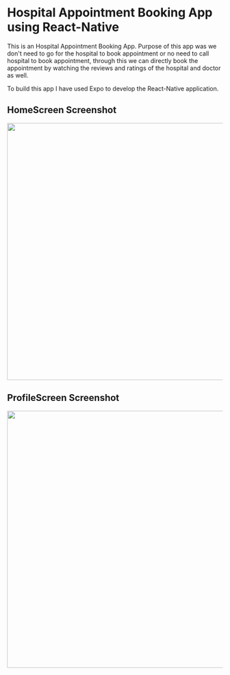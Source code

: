 # Hospital Appointment Booking App using React-Native

<p>
 This is an Hospital Appointment Booking App. Purpose of this app was we don't need to go for the hospital to book appointment or no need to call hospital to book appointment, through this we can directly book the appointment by watching the reviews and ratings of the hospital and doctor as well.
</p>

<p>To build this app I have used Expo to develop the React-Native application.</p>


## HomeScreen Screenshot 
<img src="https://user-images.githubusercontent.com/52703087/134814593-5290c785-8f2c-4864-91af-a29ceced9f03.jpg" height="600px" />

## ProfileScreen Screenshot
<img src="https://user-images.githubusercontent.com/52703087/134816583-242b6bfc-f8b2-494c-a5be-f4d4f595d5d3.jpg" height="600px" />


